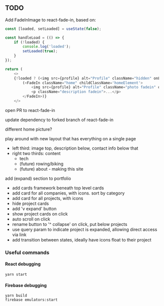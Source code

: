 ## TODO
Add FadeInImage to react-fade-in, based on:
```javascript
const [loaded, setLoaded] = useState(false);

const handleLoad = (() => {
    if (!loaded) {
        console.log('loaded');
        setLoaded(true);
    }
});

return (
    <>
    {!loaded ? (<img src={profile} alt="Profile" className="hidden" onLoad={handleLoad()} />) :
        (<FadeIn className="home" childClassName='homeElement'>
            <img src={profile} alt="Profile" className="photo fadein" onLoad={handleLoad()} />
            <p className="description fadein">...</p>
        </FadeIn>)}
    </>
```
open PR to react-fade-in

update dependency to forked branch of react-fade-in

different home picture?

play around with new layout that has everything on a single page
* left third: image top, description below, contact info below that
* right two thirds: content
    * tech
    * (future) rowing/biking
    * (future) about - making this site



add (expand) section to portfolio
* add cards framework beneath top level cards
* add card for all companies, with icons. sort by category
* add card for all projects, with icons
* hide project cards
* add 'v expand' button
* show project cards on click
* auto scroll on click
* rename button to '^ collapse' on click, put below projects
* use query param to indicate project is expanded, allowing direct access via link
* add transition between states, ideally have icons float to their project


### Useful commands
#### React debugging

```shell
yarn start
```

#### Firebase debugging

```shell
yarn build
firebase emulators:start
```

